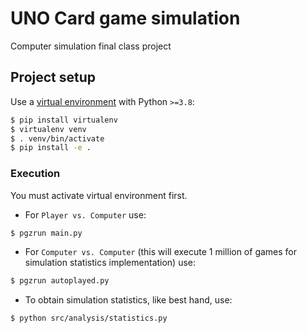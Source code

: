 # UNO Card game simulation

Computer simulation final class project

## Project setup

Use a [virtual environment](https://click.palletsprojects.com/en/7.x/quickstart/#virtualenv) with Python `>=3.8`:

``` bash
$ pip install virtualenv
$ virtualenv venv
$ . venv/bin/activate
$ pip install -e .
```

### Execution

You must activate virtual environment first.

* For `Player vs. Computer` use:
```bash
$ pgzrun main.py
```

* For `Computer vs. Computer` (this will execute 1 million of games for simulation statistics implementation) use:
```bash
$ pgzrun autoplayed.py
```

* To obtain simulation statistics, like best hand, use:
```bash
$ python src/analysis/statistics.py
```
